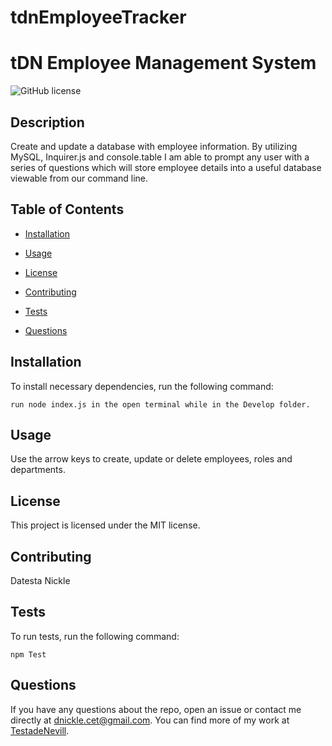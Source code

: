 # tdnEmployeeTracker

# tDN Employee Management System

![GitHub license](https://img.shields.io/badge/license-MIT-blue.svg)

## Description

Create and update a database with employee information. By utilizing MySQL, Inquirer.js and console.table I am able to prompt any user with a series of questions which will store employee details into a useful database viewable from our command line.

## Table of Contents

- [Installation](#installation)

- [Usage](#usage)

- [License](#license)

- [Contributing](#contributing)

- [Tests](#tests)

- [Questions](#questions)

## Installation

To install necessary dependencies, run the following command:

```
run node index.js in the open terminal while in the Develop folder.
```

## Usage

Use the arrow keys to create, update or delete employees, roles and departments.

## License

This project is licensed under the MIT license.

## Contributing

Datesta Nickle

## Tests

To run tests, run the following command:

```
npm Test

```

## Questions

If you have any questions about the repo, open an issue or contact me directly at dnickle.cet@gmail.com. You can find more of my work at [TestadeNevill](https://github.com/TestadeNevill/).

